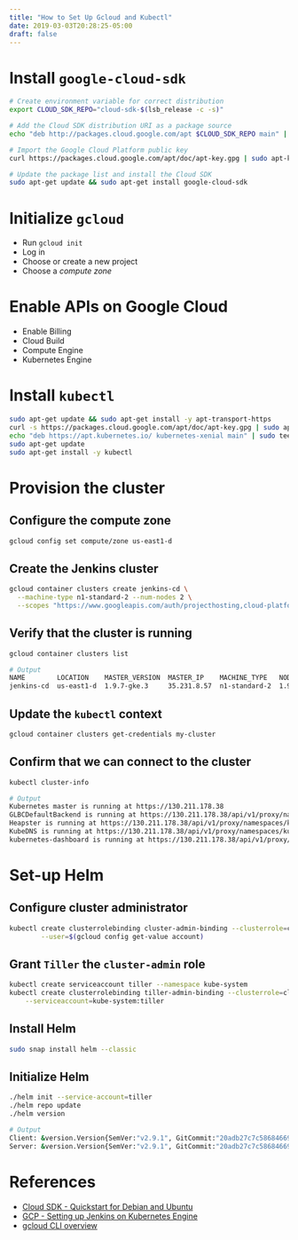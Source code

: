 ```yaml
---
title: "How to Set Up Gcloud and Kubectl"
date: 2019-03-03T20:28:25-05:00
draft: false
---
```


# Install `google-cloud-sdk`

```bash
# Create environment variable for correct distribution
export CLOUD_SDK_REPO="cloud-sdk-$(lsb_release -c -s)"

# Add the Cloud SDK distribution URI as a package source
echo "deb http://packages.cloud.google.com/apt $CLOUD_SDK_REPO main" | sudo tee -a /etc/apt/sources.list.d/google-cloud-sdk.list

# Import the Google Cloud Platform public key
curl https://packages.cloud.google.com/apt/doc/apt-key.gpg | sudo apt-key add -

# Update the package list and install the Cloud SDK
sudo apt-get update && sudo apt-get install google-cloud-sdk
```

# Initialize `gcloud`

- Run `gcloud init`
- Log in
- Choose or create a new project
- Choose a _compute zone_

# Enable APIs on Google Cloud

- Enable Billing
- Cloud Build
- Compute Engine
- Kubernetes Engine

# Install `kubectl`

```bash
sudo apt-get update && sudo apt-get install -y apt-transport-https
curl -s https://packages.cloud.google.com/apt/doc/apt-key.gpg | sudo apt-key add -
echo "deb https://apt.kubernetes.io/ kubernetes-xenial main" | sudo tee -a /etc/apt/sources.list.d/kubernetes.list
sudo apt-get update
sudo apt-get install -y kubectl
```

# Provision the cluster

## Configure the compute zone

```bash
gcloud config set compute/zone us-east1-d
```

## Create the Jenkins cluster

```bash
gcloud container clusters create jenkins-cd \
  --machine-type n1-standard-2 --num-nodes 2 \
  --scopes "https://www.googleapis.com/auth/projecthosting,cloud-platform"
```

## Verify that the cluster is running

```bash
gcloud container clusters list

# Output
NAME        LOCATION    MASTER_VERSION  MASTER_IP    MACHINE_TYPE   NODE_VERSION  NUM_NODES  STATUS
jenkins-cd  us-east1-d  1.9.7-gke.3     35.231.8.57  n1-standard-2  1.9.7-gke.3   2          RUNNING
```

## Update the `kubectl` context

```bash
gcloud container clusters get-credentials my-cluster
```

## Confirm that we can connect to the cluster

```bash
kubectl cluster-info

# Output
Kubernetes master is running at https://130.211.178.38
GLBCDefaultBackend is running at https://130.211.178.38/api/v1/proxy/namespaces/kube-system/services/default-http-backend
Heapster is running at https://130.211.178.38/api/v1/proxy/namespaces/kube-system/services/heapster
KubeDNS is running at https://130.211.178.38/api/v1/proxy/namespaces/kube-system/services/kube-dns
kubernetes-dashboard is running at https://130.211.178.38/api/v1/proxy/namespaces/kube-system/services/kubernetes-dashboard
```

# Set-up Helm

## Configure cluster administrator

```bash
kubectl create clusterrolebinding cluster-admin-binding --clusterrole=cluster-admin \
        --user=$(gcloud config get-value account)
```

## Grant `Tiller` the `cluster-admin` role

```bash
kubectl create serviceaccount tiller --namespace kube-system
kubectl create clusterrolebinding tiller-admin-binding --clusterrole=cluster-admin \
    --serviceaccount=kube-system:tiller
```

## Install Helm

```bash
sudo snap install helm --classic
```

## Initialize Helm

```bash
./helm init --service-account=tiller
./helm repo update
./helm version

# Output
Client: &version.Version{SemVer:"v2.9.1", GitCommit:"20adb27c7c5868466912eebdf6664e7390ebe710", GitTreeState:"clean"}
Server: &version.Version{SemVer:"v2.9.1", GitCommit:"20adb27c7c5868466912eebdf6664e7390ebe710", GitTreeState:"clean"}
```

# References

- [Cloud SDK - Quickstart for Debian and Ubuntu](https://cloud.google.com/sdk/docs/quickstart-debian-ubuntu)
- [GCP - Setting up Jenkins on Kubernetes Engine](https://cloud.google.com/solutions/jenkins-on-kubernetes-engine-tutorial)
- [gcloud CLI overview](https://cloud.google.com/sdk/gcloud/)